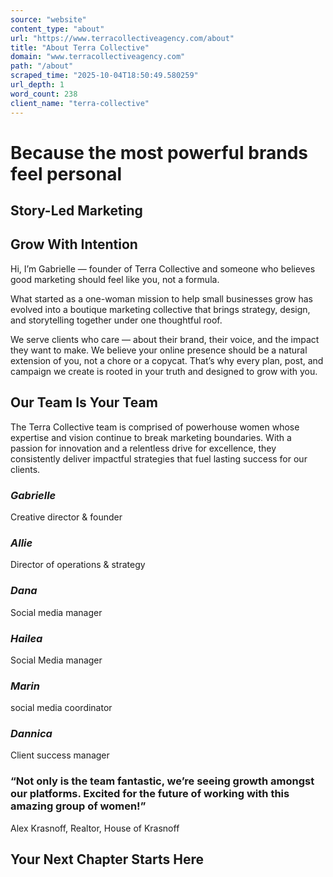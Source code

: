 ```yaml
---
source: "website"
content_type: "about"
url: "https://www.terracollectiveagency.com/about"
title: "About Terra Collective"
domain: "www.terracollectiveagency.com"
path: "/about"
scraped_time: "2025-10-04T18:50:49.580259"
url_depth: 1
word_count: 238
client_name: "terra-collective"
---
```


# **Because the most powerful brands feel personal**

## Story-Led Marketing

## Grow With Intention

Hi, I’m Gabrielle — founder of Terra Collective and someone who believes good marketing should feel like you, not a formula.

What started as a one-woman mission to help small businesses grow has evolved into a boutique marketing collective that brings strategy, design, and storytelling together under one thoughtful roof.

We serve clients who care — about their brand, their voice, and the impact they want to make. We believe your online presence should be a natural extension of you, not a chore or a copycat. That’s why every plan, post, and campaign we create is rooted in your truth and designed to grow with you.

## Our Team Is Your Team

The Terra Collective team is comprised of powerhouse women whose expertise and vision continue to break marketing boundaries. With a passion for innovation and a relentless drive for excellence, they consistently deliver impactful strategies that fuel lasting success for our clients.

### _Gabrielle_

Creative director & founder

### _Allie_

Director of operations & strategy

### _Dana_

Social media manager

### _Hailea_

Social Media manager

### _Marin_

social media coordinator

### _Dannica_

Client success manager

### **“Not only is the team fantastic, we’re seeing growth amongst our platforms. Excited for the future of working with this amazing group of women!”**

Alex Krasnoff, Realtor, House of Krasnoff

## Your Next Chapter Starts Here